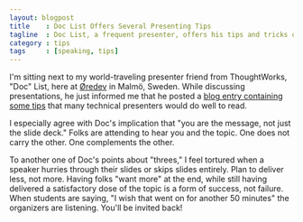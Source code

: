 ```yaml
---
layout: blogpost
title    : Doc List Offers Several Presenting Tips
tagline  : Doc List, a frequent presenter, offers his tips and tricks of the trade.
category : tips
tags     : [speaking, tips]
---
```

I'm sitting next to my world-traveling presenter friend from ThoughtWorks, "Doc" List, here at [Øredev](http://oredev.org/2010) in Malmö, Sweden. While discussing presentations, he just informed me that he posted a [blog entry containing some tips](http://www.stevenlist.com/blog/2010/11/09/presentation-tips/) that many technical presenters would do well to read.

I especially agree with Doc's implication that "you are the message, not just the slide deck." Folks are attending to hear you and the topic. One does not carry the other. One complements the other.

To another one of Doc's points about "threes," I feel tortured when a speaker hurries through their slides or skips slides entirely. Plan to deliver less, not more. Having folks "want more" at the end, while still having delivered a satisfactory dose of the topic is a form of success, not failure. When students are saying, "I wish that went on for another 50 minutes" the organizers are listening. You'll be invited back!